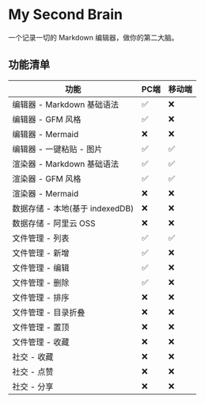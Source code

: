 # My Second Brain

一个记录一切的 Markdown 编辑器，做你的第二大脑。

## 功能清单

| 功能                            | PC端 | 移动端 |
|---------------------------------|------|--------|
| 编辑器 - Markdown 基础语法      | ✅    | ❌      |
| 编辑器 - GFM 风格               | ✅    | ❌      |
| 编辑器 - Mermaid                | ❌    | ❌      |
| 编辑器 - 一键粘贴 - 图片        | ✅    | ✅      |
| 渲染器 - Markdown 基础语法      | ✅    | ✅      |
| 渲染器 - GFM 风格               | ✅    | ✅      |
| 渲染器 - Mermaid                | ❌    | ❌      |
| 数据存储 - 本地(基于 indexedDB) | ❌    | ❌      |
| 数据存储 - 阿里云 OSS           | ❌    | ❌      |
| 文件管理 - 列表                 | ✅    | ✅      |
| 文件管理 - 新增                 | ✅    | ❌      |
| 文件管理 - 编辑                 | ✅    | ❌      |
| 文件管理 - 删除                 | ✅    | ❌      |
| 文件管理 - 排序                 | ❌    | ❌      |
| 文件管理 - 目录折叠             | ❌    | ❌      |
| 文件管理 - 置顶                 | ❌    | ❌      |
| 文件管理 - 收藏                 | ❌    | ❌      |
| 社交 - 收藏                     | ❌    | ❌      |
| 社交 - 点赞                     | ❌    | ❌      |
| 社交 - 分享                     | ❌    | ❌      |
